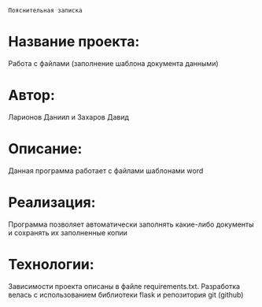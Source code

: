 ``Пояснительная записка``

# Название проекта: 
Работа с файлами (заполнение шаблона документа данными) 
# Автор: 
Ларионов Даниил и Захаров Давид
# Описание:
Данная программа работает с файлами шаблонами word
# Реализация:
Программа позволяет автоматически заполнять какие-либо документы и сохранять их заполненные копии
# Технологии:
Зависимости проекта описаны в файле requirements.txt.
Разработка велась с использованием библиотеки flask и репозитория git (github)
